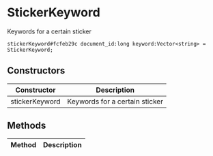 # StickerKeyword
Keywords for a certain sticker

```
stickerKeyword#fcfeb29c document_id:long keyword:Vector<string> = StickerKeyword;
```

## Constructors
| Constructor | Description |
| ---- | ----------- |
| stickerKeyword | Keywords for a certain sticker |


## Methods
| Method | Description |
| ---- | ----------- |


